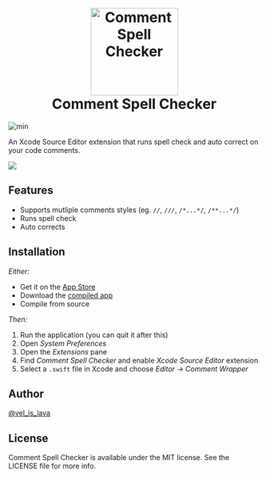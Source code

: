 
<h1 align="center">
  <br>
  <img src="https://github.com/velyan/Comment-Spell-Checker/blob/master/CheckAppIcon.png" alt="Comment Spell Checker" width="175">
  <br> Comment Spell Checker <br>
</h1>



![min](https://img.shields.io/badge/min-macOS%2010.14-lightgrey.svg)

An Xcode Source Editor extension that runs spell check and auto correct on your code comments.

![](https://github.com/velyan/Comment-Spell-Checker/blob/master/spell_checker_demo.gif)

## Features

- Supports mutliple comments styles (eg. `//`, `///`, `/*...*/`, `/**...*/`)
- Runs spell check
- Auto corrects

## Installation

*Either:*

- Get it on the [App Store](https://itunes.apple.com/au/app/comment-spell-checker/id1444541990?mt=12)
- Download the [compiled app](https://github.com/velyan/Comment-Spell-Checker/releases/download/v1.0.0/Comment.Spell.Checker.app.zip)
- Compile from source

*Then:*

1. Run the application (you can quit it after this)
2. Open *System Preferences*
3. Open the *Extensions* pane
4. Find *Comment Spell Checker* and enable *Xcode Source Editor* extension
5. Select a `.swift` file in Xcode and choose *Editor -> Comment Wrapper*

## Author

[@vel_is_lava](https://twitter.com/vel_is_lava)

## License

Comment Spell Checker is available under the MIT license. See the LICENSE file for more info.
